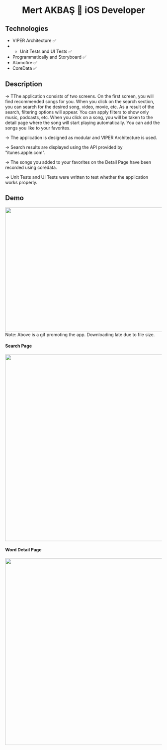 <h1 align=center>Mert AKBAŞ  iOS Developer</h1> 

## Technologies
+ VIPER Architecture ✅
+ + Unit Tests and UI Tests ✅
+ Programmatically and Storyboard ✅
+ Alamofire ✅
+ CoreData ✅


## Description

-> TThe application consists of two screens. On the first screen, you will find recommended songs for you. When you click on the search section, you can search for the desired song, video, movie, etc. As a result of the search, filtering options will appear. You can apply filters to show only music, podcasts, etc. When you click on a song, you will be taken to the detail page where the song will start playing automatically. You can add the songs you like to your favorites.

-> The application is designed as modular and VIPER Architecture is used.

-> Search results are displayed using the API provided by "itunes.apple.com".

-> The songs you added to your favorites on the Detail Page have been recorded using coredata.

-> Unit Tests and UI Tests were written to test whether the application works properly.


## Demo
<img src="https://github.com/akbasmert/MertAKBAS_HWFinal/blob/main/ReadmePhotos/gif.gif" width="800" height="400" />
Note: Above is a gif promoting the app. Downloading late due to file size.

#### Search Page 

<img src="https://github.com/akbasmert/MertAKBAS_HWFinal/blob/main/ReadmePhotos/foto1.png" width="800" height="600" />

#### Word Detail Page 

<img src="https://github.com/akbasmert/MertAKBAS_HWFinal/blob/main/ReadmePhotos/foto2.png" width="800" height="600" />

